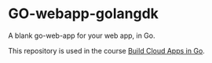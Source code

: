 # GO-webapp-golangdk
A blank go-web-app for your web app, in Go.

This repository is used in the course [Build Cloud Apps in Go](https://www.golang.dk/courses/build-cloud-apps-in-go).
